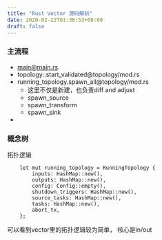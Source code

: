 ```yaml
---
title: "Rust Vector 源码解析"
date: 2020-02-22T01:36:53+08:00
draft: false
---
```




### 主流程

* main@main.rs
* topology::start_validated@topology/mod.rs
* running_topology.spawn_all@topology/mod.rs
    * 这里不仅是新建，也负责diff and adjust
    * spawn_source
    * spawn_transform
    * spawn_sink
* 

### 概念树

拓扑逻辑
```
    let mut running_topology = RunningTopology {
        inputs: HashMap::new(),
        outputs: HashMap::new(),
        config: Config::empty(),
        shutdown_triggers: HashMap::new(),
        source_tasks: HashMap::new(),
        tasks: HashMap::new(),
        abort_tx,
    };
```
可以看到vector里的拓扑逻辑较为简单，
核心是in/out


